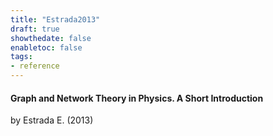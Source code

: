 ```yaml
---
title: "Estrada2013"
draft: true
showthedate: false
enabletoc: false
tags:
- reference
---
```


#### **Graph and Network Theory in Physics. A Short Introduction**     
by Estrada E. (2013)         


